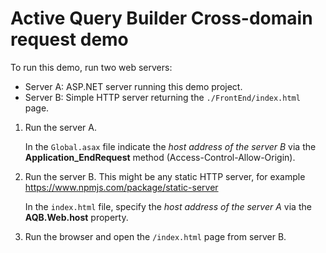 # Active Query Builder Cross-domain request demo

To run this demo, run two web servers:

- Server A: ASP.NET server running this demo project.
- Server B: Simple HTTP server returning the `./FrontEnd/index.html` page.

1. Run the server A.

    In the `Global.asax` file indicate the *host address of the server B* via the **Application_EndRequest** method (Access-Control-Allow-Origin).

2. Run the server B.
   This might be any static HTTP server, for example https://www.npmjs.com/package/static-server

    In the `index.html` file, specify the *host address of the server A* via the **AQB.Web.host** property.

3. Run the browser and open the `/index.html` page from server B.